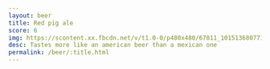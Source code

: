 ```yaml
---
layout: beer
title: Red pig ale
score: 6
img: https://scontent.xx.fbcdn.net/v/t1.0-0/p480x480/67811_10151368077158745_1890584013_n.jpg?oh=eb0699fb78d721e507d9fd5b6476e34d&oe=58DD71C3
desc: Tastes more like an american beer than a mexican one
permalink: /beer/:title.html
---
```

